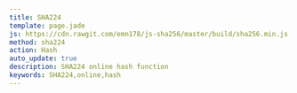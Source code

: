 ```yaml
---
title: SHA224
template: page.jade
js: https://cdn.rawgit.com/emn178/js-sha256/master/build/sha256.min.js
method: sha224
action: Hash
auto_update: true
description: SHA224 online hash function
keywords: SHA224,online,hash
---
```

